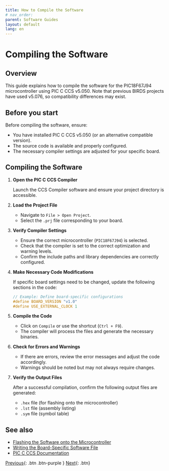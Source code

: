 ```yaml
---
title: How to Compile the Software
# nav_order: 
parent: Software Guides
layout: default
lang: en
---
```


# Compiling the Software

## Overview

This guide explains how to compile the software for the PIC18F67J94 microcontroller using PIC C CCS v5.050. Note that previous BIRDS projects have used v5.076, so compatibility differences may exist.

## Before you start

Before compiling the software, ensure:

* You have installed PIC C CCS v5.050 (or an alternative compatible version).
* The source code is available and properly configured.
* The necessary compiler settings are adjusted for your specific board.

## Compiling the Software

1. **Open the PIC C CCS Compiler**

    Launch the CCS Compiler software and ensure your project directory is accessible.

2. **Load the Project File**

    - Navigate to `File > Open Project`.
    - Select the `.prj` file corresponding to your board.

3. **Verify Compiler Settings**

    - Ensure the correct microcontroller (`PIC18F67J94`) is selected.
    - Check that the compiler is set to the correct optimization and warning levels.
    - Confirm the include paths and library dependencies are correctly configured.

4. **Make Necessary Code Modifications**

    If specific board settings need to be changed, update the following sections in the code:

    ```c
    // Example: Define board-specific configurations
    #define BOARD_VERSION "v1.0"
    #define USE_EXTERNAL_CLOCK 1
    ```

5. **Compile the Code**

    - Click on `Compile` or use the shortcut (`Ctrl + F9`).
    - The compiler will process the files and generate the necessary binaries.

6. **Check for Errors and Warnings**

    - If there are errors, review the error messages and adjust the code accordingly.
    - Warnings should be noted but may not always require changes.

7. **Verify the Output Files**

    After a successful compilation, confirm the following output files are generated:

    - `.hex` file (for flashing onto the microcontroller)
    - `.lst` file (assembly listing)
    - `.sym` file (symbol table)

## See also

* [Flashing the Software onto the Microcontroller]({{site.url}}/how-tos/flash_microcontroller.html)  
* [Writing the Board-Specific Software File](writing_board_software.md)
* [PIC C CCS Documentation](https://www.ccsinfo.com/)


[Previous]({{site.url}}/how-tos){: .btn .btn-purple }
[Next]({{site.url}}/how-tos/flash_microcontroller.html){: .btn}